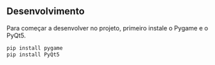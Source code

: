 ## Desenvolvimento

Para começar a desenvolver no projeto, primeiro instale o Pygame e o PyQt5.

```bash
pip install pygame
pip install PyQt5
```
